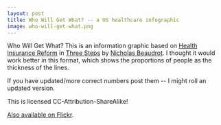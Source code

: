 ```yaml
---
layout: post
title: Who Will Get What? -- a US healthcare infographic
image: who-will-get-what.png
---
```

<p>Who Will Get What? This is an information graphic based on <a href="http://www.flickr.com/photos/electoral-math/3831797463/">Health Insurance Reform</a> in <a href="http://www.donkeylicious.com/2009/08/flowchart.html">Three Steps</a> by <span class="post-author vcard"><span class="fn"><a href="http://www.donkeylicious.com/">Nicholas Beaudrot</a>. I thought it would work better in this format, which shows the proportions of people as the thickness of the lines.</span></span></p><p><span class="post-author vcard"><span class="fn">If you have updated/more correct numbers post them -- I might roll an updated version.</span></span></p><p><span class="post-author vcard"><span class="fn">This is licensed CC-Attribution-ShareAlike!</span></span></p><p><span class="post-author vcard"><span class="fn"><a href="http://www.flickr.com/photos/sbwoodside/3841492892/">Also available on Flickr</a>.</span></span></p>
